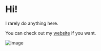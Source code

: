 # Hi!

I rarely do anything here.

You can check out my [website](https://egg.l5.ca) if you want.

![image](https://github-readme-stats.vercel.app/api?username=inkballpro)
